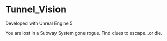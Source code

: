 # Tunnel_Vision

Developed with Unreal Engine 5

You are lost in a Subway System gone rogue. Find clues to escape...or die.
